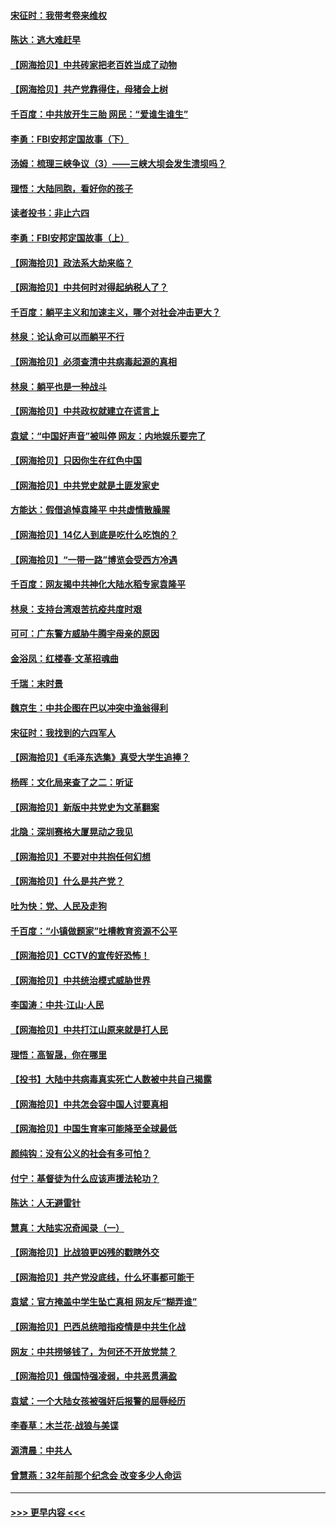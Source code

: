 #### [宋征时：我带考卷来维权](../pages/nsc993/n12994088.md?t=06040906) 
#### [陈达：逃大难赶早](../pages/nsc993/n12993569.md?t=06040906) 
#### [【网海拾贝】中共砖家把老百姓当成了动物](../pages/nsc993/n12993483.md?t=06040906) 
#### [【网海拾贝】共产党靠得住，母猪会上树](../pages/nsc993/n12990730.md?t=06040906) 
#### [千百度：中共放开生三胎 网民：“爱谁生谁生”](../pages/nsc993/n12990644.md?t=06040906) 
#### [李勇：FBI安邦定国故事（下）](../pages/nsc993/n12987854.md?t=06040906) 
#### [汤姆：梳理三峡争议（3）——三峡大坝会发生溃坝吗？](../pages/nsc993/n12989806.md?t=06040906) 
#### [理悟：大陆同胞，看好你的孩子](../pages/nsc993/n12989778.md?t=06040906) 
#### [读者投书：非止六四](../pages/nsc993/n12989673.md?t=06040906) 
#### [李勇：FBI安邦定国故事（上）](../pages/nsc993/n12987749.md?t=06040906) 
#### [【网海拾贝】政法系大劫来临？](../pages/nsc993/n12987596.md?t=06040906) 
#### [【网海拾贝】中共何时对得起纳税人了？](../pages/nsc993/n12985578.md?t=06040906) 
#### [千百度：躺平主义和加速主义，哪个对社会冲击更大？](../pages/nsc993/n12985512.md?t=06040906) 
#### [林泉：论认命可以而躺平不行](../pages/nsc993/n12985505.md?t=06040906) 
#### [【网海拾贝】必须查清中共病毒起源的真相](../pages/nsc993/n12984276.md?t=06040906) 
#### [林泉：躺平也是一种战斗](../pages/nsc993/n12984194.md?t=06040906) 
#### [【网海拾贝】中共政权就建立在谎言上](../pages/nsc993/n12981880.md?t=06040906) 
#### [袁斌：“中国好声音”被叫停 网友：内地娱乐要完了](../pages/nsc993/n12981826.md?t=06040906) 
#### [【网海拾贝】只因你生在红色中国](../pages/nsc993/n12979096.md?t=06040906) 
#### [【网海拾贝】中共党史就是土匪发家史](../pages/nsc993/n12976478.md?t=06040906) 
#### [方能达：假借追悼袁隆平 中共虚情散臊腥](../pages/nsc993/n12976396.md?t=06040906) 
#### [【网海拾贝】14亿人到底是吃什么吃饱的？](../pages/nsc993/n12974125.md?t=06040906) 
#### [【网海拾贝】“一带一路”博览会受西方冷遇](../pages/nsc993/n12971787.md?t=06040906) 
#### [千百度：网友揭中共神化大陆水稻专家袁隆平](../pages/nsc993/n12971733.md?t=06040906) 
#### [林泉：支持台湾艰苦抗疫共度时艰](../pages/nsc993/n12971350.md?t=06040906) 
#### [可可：广东警方威胁牛腾宇母亲的原因](../pages/nsc993/n12971100.md?t=06040906) 
#### [金浴凤：红楼春·文革招魂曲](../pages/nsc993/n12970354.md?t=06040906) 
#### [千瑞：末时景](../pages/nsc993/n12970337.md?t=06040906) 
#### [魏京生：中共企图在巴以冲突中渔翁得利](../pages/nsc993/n12970286.md?t=06040906) 
#### [宋征时：我找到的六四军人](../pages/nsc993/n12970213.md?t=06040906) 
#### [【网海拾贝】《毛泽东选集》真受大学生追捧？](../pages/nsc993/n12968779.md?t=06040906) 
#### [杨晖：文化局来查了之二：听证](../pages/nsc993/n12966528.md?t=06040906) 
#### [【网海拾贝】新版中共党史为文革翻案](../pages/nsc993/n12967526.md?t=06040906) 
#### [北隐：深圳赛格大厦晃动之我见](../pages/nsc993/n12967393.md?t=06040906) 
#### [【网海拾贝】不要对中共抱任何幻想](../pages/nsc993/n12965222.md?t=06040906) 
#### [【网海拾贝】什么是共产党？](../pages/nsc993/n12962781.md?t=06040906) 
#### [吐为快：党、人民及走狗](../pages/nsc993/n12962747.md?t=06040906) 
#### [千百度：“小镇做题家”吐槽教育资源不公平](../pages/nsc993/n12962705.md?t=06040906) 
#### [【网海拾贝】CCTV的宣传好恐怖！](../pages/nsc993/n12959984.md?t=06040906) 
#### [【网海拾贝】中共统治模式威胁世界](../pages/nsc993/n12957622.md?t=06040906) 
#### [李国涛：中共‧江山‧人民](../pages/nsc993/n12957502.md?t=06040906) 
#### [【网海拾贝】中共打江山原来就是打人民](../pages/nsc993/n12954345.md?t=06040906) 
#### [理悟：高智晟，你在哪里](../pages/nsc993/n12953115.md?t=06040906) 
#### [【投书】大陆中共病毒真实死亡人数被中共自己揭露](../pages/nsc993/n12953050.md?t=06040906) 
#### [【网海拾贝】中共怎会容中国人讨要真相](../pages/nsc993/n12952161.md?t=06040906) 
#### [【网海拾贝】中国生育率可能降至全球最低](../pages/nsc993/n12948793.md?t=06040906) 
#### [颜纯钩：没有公义的社会有多可怕？](../pages/nsc993/n12947626.md?t=06040906) 
#### [付宁：基督徒为什么应该声援法轮功？](../pages/nsc993/n12947233.md?t=06040906) 
#### [陈达：人无避雷针](../pages/nsc993/n12947098.md?t=06040906) 
#### [慧真：大陆实况奇闻录（一）](../pages/nsc993/n12945811.md?t=06040906) 
#### [【网海拾贝】比战狼更凶残的戳瞎外交](../pages/nsc993/n12945717.md?t=06040906) 
#### [【网海拾贝】共产党没底线，什么坏事都可能干](../pages/nsc993/n12942090.md?t=06040906) 
#### [袁斌：官方掩盖中学生坠亡真相 网友斥“糊弄谁”](../pages/nsc993/n12942029.md?t=06040906) 
#### [【网海拾贝】巴西总统暗指疫情是中共生化战](../pages/nsc993/n12938999.md?t=06040906) 
#### [网友：中共捞够钱了，为何还不开放党禁？](../pages/nsc993/n12938952.md?t=06040906) 
#### [【网海拾贝】俄国恃强凌弱，中共恶贯满盈](../pages/nsc993/n12936626.md?t=06040906) 
#### [袁斌：一个大陆女孩被强奸后报警的屈辱经历](../pages/nsc993/n12936547.md?t=06040906) 
#### [李春草：木兰花·战狼与美谍](../pages/nsc993/n12935995.md?t=06040906) 
#### [源清晨：中共人](../pages/nsc993/n12935589.md?t=06040906) 
#### [曾慧燕：32年前那个纪念会 改变多少人命运](../pages/nsc993/n12934233.md?t=06040906) 

----
#### [ >>> 更早内容 <<< ](../indexes/nsc993-earlier.md)
